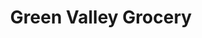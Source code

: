 ---
title: "Green Valley Grocery"
url: /las-vegas/green-valley-grocery-vegas-drive/
shop: convenience
---